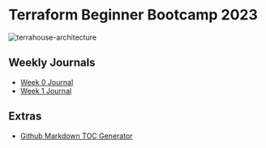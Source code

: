 # Terraform Beginner Bootcamp 2023


![terrahouse-architecture](https://github.com/dowusubekoe-dev/terraform-beginner-bootcamp-2023/assets/53391732/c2d23573-fb28-4c04-af28-bb6a6c2f4e88)

## Weekly Journals
- [Week 0 Journal](journal/week0.md)
- [Week 1 Journal](journal/week1.md)

## Extras
- [Github Markdown TOC Generator](https://ecotrust-canada.github.io/markdown-toc/)

